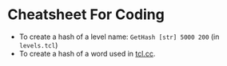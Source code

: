 # Cheatsheet For Coding
* To create a hash of a level name: `GetHash [str] 5000 200` (in `levels.tcl`)
* To create a hash of a word used in [tcl.cc](../src/tcl.cc).
